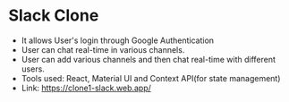 # Slack Clone

- It allows User's login through Google Authentication
- User can chat real-time in various channels.
- User can add various channels and then chat real-time with different users.
- Tools used: React, Material UI and Context API(for state management)
- Link: https://clone1-slack.web.app/

